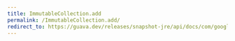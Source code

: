```yaml
---
title: ImmutableCollection.add
permalink: /ImmutableCollection.add/
redirect_to: https://guava.dev/releases/snapshot-jre/api/docs/com/google/common/collect/ImmutableCollection.html#add-E-
---
```

